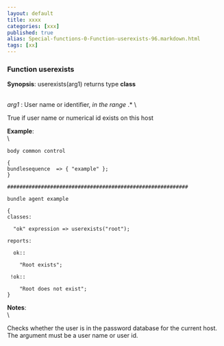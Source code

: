 ```yaml
---
layout: default
title: xxxx
categories: [xxx]
published: true
alias: Special-functions-0-Function-userexists-96.markdown.html
tags: [xx]
---
```


### Function userexists

**Synopsis**: userexists(arg1) returns type **class**

\
 *arg1* : User name or identifier, *in the range* .\* \

True if user name or numerical id exists on this host

**Example**:\
 \


    body common control

    {
    bundlesequence  => { "example" };
    }

    ###########################################################

    bundle agent example

    {     
    classes:

      "ok" expression => userexists("root");

    reports:

      ok::

        "Root exists";

     !ok::

        "Root does not exist";
    }

**Notes**:\
 \

Checks whether the user is in the password database for the current
host. The argument must be a user name or user id.
